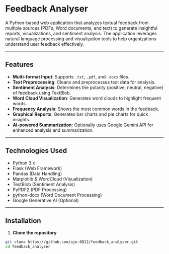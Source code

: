 # Feedback Analyser

A Python-based web application that analyzes textual feedback from multiple sources (PDFs, Word documents, and text) to generate insightful reports, visualizations, and sentiment analysis. The application leverages natural language processing and visualization tools to help organizations understand user feedback effectively.

---

## Features

- **Multi-format Input**: Supports `.txt`, `.pdf`, and `.docx` files.
- **Text Preprocessing**: Cleans and preprocesses text data for analysis.
- **Sentiment Analysis**: Determines the polarity (positive, neutral, negative) of feedback using TextBlob.
- **Word Cloud Visualization**: Generates word clouds to highlight frequent words.
- **Frequency Analysis**: Shows the most common words in the feedback.
- **Graphical Reports**: Generates bar charts and pie charts for quick insights.
- **AI-powered Summarization**: Optionally uses Google Gemini API for enhanced analysis and summarization.

---

## Technologies Used

- Python 3.x
- Flask (Web Framework)
- Pandas (Data Handling)
- Matplotlib & WordCloud (Visualization)
- TextBlob (Sentiment Analysis)
- PyPDF2 (PDF Processing)
- python-docx (Word Document Processing)
- Google Generative AI (Optional)

---

## Installation

1. **Clone the repository**  
```bash
git clone https://github.com/aju-0812/feedback_analyser.git
cd feedback_analyser
